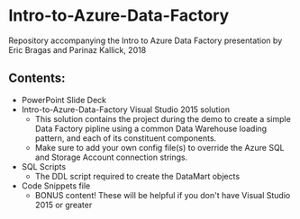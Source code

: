 # Intro-to-Azure-Data-Factory
Repository accompanying the Intro to Azure Data Factory presentation by Eric Bragas and Parinaz Kallick, 2018

## Contents:
* PowerPoint Slide Deck
* Intro-to-Azure-Data-Factory Visual Studio 2015 solution
    * This solution contains the project during the demo to create a simple Data Factory pipline using a common Data Warehouse loading pattern, and each of its constituent components. 
    * Make sure to add your own config file(s) to override the Azure SQL and Storage Account connection strings.
* SQL Scripts
    * The DDL script required to create the DataMart objects
* Code Snippets file
    * BONUS content! These will be helpful if you don't have Visual Studio 2015 or greater
